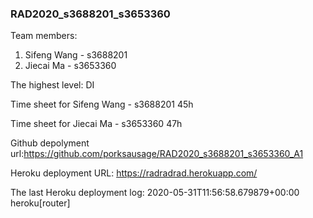 ### RAD2020_s3688201_s3653360

Team members:
1. Sifeng Wang - s3688201
2. Jiecai Ma - s3653360

The highest level: DI

Time sheet for Sifeng Wang - s3688201 45h

Time sheet for Jiecai Ma - s3653360 47h

Github depolyment url:https://github.com/porksausage/RAD2020_s3688201_s3653360_A1

Heroku deployment URL: https://radradrad.herokuapp.com/

The last Heroku deployment log: 2020-05-31T11:56:58.679879+00:00 heroku[router]